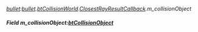 _[bullet](../../modules/bullet/bullet-module.md):[bullet](../../modules/bullet/bullet-module.md).[btCollisionWorld](../../modules/bullet/bullet-btcollisionworld.md).[ClosestRayResultCallback](../../modules/bullet/bullet-btcollisionworld-closestrayresultcallback.md).m\_collisionObject_
##### Field m\_collisionObject:[btCollisionObject](../../modules/bullet/bullet-btcollisionobject.md)
